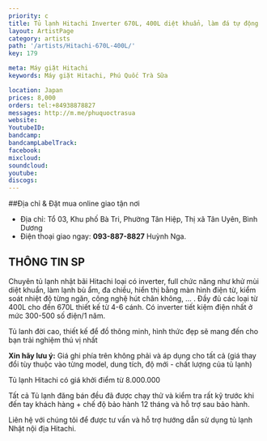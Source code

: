 ```yaml
---
priority: c
title: Tủ lạnh Hitachi Inverter 670L, 400L diệt khuẩn, làm đá tự động
layout: ArtistPage
category: artists
path: '/artists/Hitachi-670L-400L/'
key: 179

meta: Máy giặt Hitachi
keywords: Máy giặt Hitachi, Phú Quốc Trà Sữa

location: Japan
prices: 8,000
orders: tel:+84938878827
messages: http://m.me/phuquoctrasua
website: 
YoutubeID: 
bandcamp: 
bandcampLabelTrack: 
facebook: 
mixcloud: 
soundcloud: 
youtube: 
discogs: 
---
```


##Địa chỉ & Đặt mua online giao tận nơi

- Địa chỉ: Tổ 03, Khu phố Bà Tri, Phường Tân Hiệp, Thị xã Tân Uyên, Bình Dương
- Điện thoại giao ngay: **093-887-8827** Huỳnh Nga.

## THÔNG TIN SP

Chuyên tủ lạnh nhật bãi Hitachi loại có inverter, full chức năng như khử mùi diệt khuẩn, làm lạnh bù ẩm, đa chiều, hiển thị bằng màn hình điện từ, kiểm soát nhiệt độ từng ngăn, công nghệ hút chân không, ... . Đầy đủ các loại từ 400L cho đến 670L thiết kế từ 4-6 cánh. Có inverter tiết kiệm điện nhất ở mức 300-500 số điện/1 năm.

Tủ lanh đời cao, thiết kế để đồ thông minh, hình thức đẹp sẽ mang đến cho bạn trải nghiệm thú vị nhất

**Xin hãy lưu ý:** Giá ghi phía trên không phải và áp dụng cho tất cả (giá thay đổi tùy thuộc vào từng model, dung tích, độ mới - chất lượng của tủ lạnh)

Tủ lạnh Hitachi có giá khởi điểm từ 8.000.000

Tất cả Tủ lạnh đăng bán đều đã được chạy thử và kiểm tra rất kỹ trước khi đến tay khách hàng + chế độ bảo hành 12 tháng và hỗ trợ sau bảo hành.

Liên hệ với chúng tôi để được tư vấn và hỗ trợ hướng dẫn sử dụng tủ lạnh Nhật nội địa Hitachi.